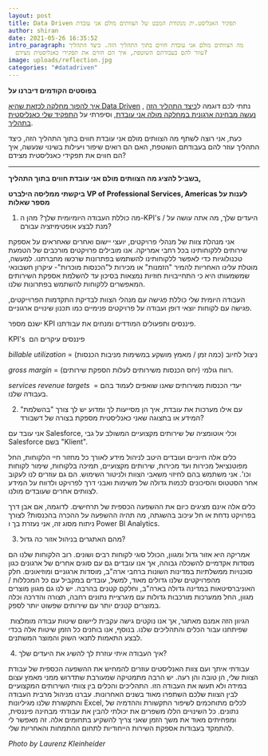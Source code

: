 ```yaml
---
layout: post
title: Data Driven תפקיד האנליסט.ית מנקודת המבט של הצוותים מולם אני עובדת
author: shiran
date: 2021-05-26 16:35:52
intro_paragraph: מה הצוותים מולם אני עובדת חווים בתוך התהליך הזה. כיצד התהליך
  עוזר להם בעבודתם השוטפת, איך הם חווים את תפקידי כאנליסטית מצידם?
image: uploads/reflection.jpg
categories: "#datadriven"
---
```

**בפוסטים הקודמים דיברנו על**

[איך להפוך מחלקה לכזאת שהיא Data Driven](https://shiran.tips/blog/%D7%97%D7%9E%D7%99%D7%A9%D7%94-%D7%A9%D7%9C%D7%91%D7%99%D7%9D-%D7%9C%D7%94%D7%A4%D7%99%D7%9B%D7%AA-%D7%94%D7%90%D7%A8%D7%92%D7%95%D7%9F-%D7%9Cdata-driven/) , נתתי לכם דוגמה ל[כיצד התהליך הזה נעשה מבחינה ארגונית במחלקה מולה אני עובדת](https://shiran.tips/blog/data-driven-%D7%90%D7%99%D7%9A-%D7%94%D7%AA%D7%94%D7%9C%D7%99%D7%9A-%D7%A9%D7%9C-%D7%A4%D7%99%D7%AA%D7%95%D7%97-%D7%AA%D7%A8%D7%91%D7%95%D7%AA-%D7%9E%D7%95%D7%A0%D7%97%D7%AA-%D7%A0%D7%AA%D7%95%D7%A0%D7%99%D7%9D-%D7%A0%D7%A2%D7%A9%D7%94-%D7%91%D7%9E%D7%97%D7%9C%D7%A7%D7%94-%D7%9E%D7%95%D7%9C%D7%94-%D7%90%D7%A0%D7%99-%D7%A2%D7%95%D7%91%D7%93%D7%AA/), וסיפרתי על [התפקיד שלי כאנליסטית בתהליך](https://shiran.tips/blog/data-driven-2/). 

כעת, אני רוצה לשתף מה הצוותים מולם אני עובדת חווים בתוך התהליך הזה, כיצד התהליך עוזר להם בעבודתם השוטפת, האם הם רואים שיפור ויעילות בשינוי שנעשה, איך הם חווים את תפקידי כאנליסטית מצידם?

- - -

**בשביל להציג מה הצוותים מולם אני עובדת חווים בתוך התהליך,** 

**ביקשתי ממליסה הילברט VP of Professional Services, Americas לענות על מספר שאלות**

1. מה כוללת העבודה היומיומית שלך? מהן ה-KPI's / היעדים שלך, מה אתה עושה על מנת לבצע אופטימיזציה עבורם?

אני מנהלת צוות של מנהלי פרויקטים, יועצי יישום ואחרים שאחראים על אספקת שירותים ללקוחותינו בכל רחבי אמריקה. אנו מובילים פרויקטים מורכבים של הטמעת טכנולוגיות כדי לאפשר ללקוחותינו להשתמש בפתרונות שרכשו מחברתנו. למעשה, מוטלת עלינו האחריות להמיר "הזמנות" או מכירות ל"הכנסות מוכרות"- עיקרון חשבונאי שמשמעותו היא כי התחייבויות חוזיות נמצאות בסיכון עד להשלמת אספקת השירותים המאפשרים ללקוחות להשתמש בפתרונות שלנו.

העבודה היומית שלי כוללת פגישה עם מנהלי הצוות לבדיקת התקדמות הפרוייקטים, פגישה עם לקוחות יוצאי דופן ועבודה על פרויקטים פנימיים כמו תכנון שינויים ארגוניים.

ישנם מספר KPI פיננסים ותפעולים המודדים ומנחים את עבודתנו.

KPI's  פיננסים עיקרים הם

*billable utilization* = ניצול לחיוב (כמה זמן / מאמץ מושקע במשימות מניבות הכנסות)

*gross margin* = רווח גולמי (יחס הכנסות משירותים לעלות הספקת שירותים).

*services revenue targets*  = יעדי הכנסות משירותים שאנו שואפים לעמוד בהם בעבודה שלנו.

2. עם אילו מערכות את עובדת, איך הן מסייעות לך ומדוע יש לך צורך "בהשלמת" המידע או בתצוגה שאני כאנליסטית מספקת בצורה של דשבורד?

אני עובד עם Salesforce, וכלי אוטומציה של שירותים מקצועיים המשולב על גבי Salesforce בשם "Klient".  

כלים אלה חיוניים ועובדים היטב לניהול מידע לאורך כל מחזור חיי הלקוחות, החל מפוטנציאל מכירות ועד מכירות, שירותים מקצועיים, תמיכה בלקוחות, שימור לקוחות וכו'. אני משתמש בהם לחיזוי משאבי הצוות ולניטור השימוש. הם גם עוזרים לנו לעקוב אחר הסטטוס והסיכונים לכמות גדולה של משימות ואבני דרך לפרויקט ולדווח על המידע לצוותים אחרים שעובדים מולנו.

כלים אלה אינם מציגים כיום את ההשפעה הכספית של תרחישים. לדוגמה, אם אבן דרך בפרויקט נדחת או חל עיכוב בהשגתה, מה תהיה ההשפעה על ההכרה בהכנסות? לצורך ניתוח מסוג זה, אני נעזרת בך ו Power BI Analytics.

3. מהם האתגרים בניהול אזור כה גדול?

אמריקה היא אזור גדול ומגוון, הכולל סוגי לקוחות רבים ושונים. רוב הלקוחות שלנו הם מוסדות אקדמיים להשכלה גבוהה, אך אנו עובדים גם עם סוגים אחרים של ארגונים כגון סוכנויות ממשלתיות במדינות השונות ברחבי ארה"ב, מוסדות ארגוניים ומוזיאונים. חלק מהפרויקטים שלנו גדולים מאוד, למשל, עובדים במקביל עם כל המכללות / האוניברסיטאות במדינה גדולה בארה"ב, וחלקם קטנים בהרבה. יש לנו גם מגוון מוצרים מגוון, החל ממערכות מורכבות גדולות עם מיגרציית נתונים רחבה, תצורה והדרכה וכלה במוצרים קטנים יותר עם שירותים שפשוט יותר לספק.

 הגיוון הזה אמנם מאתגר, אך אנו נוקטים גישה עקבית ליישום שיטות עבודה מומלצות שפיתחנו עבור הכלים והתהליכים שלנו. בנוסף, אנו בוחנים כל הזמן שיטות אלה בכדי לבצע התאמות לתנאי השוק והמוצר המשתנים.

 4. איך העבודה איתי עוזרת לך להשיג את היעדים שלך?

עבודתי איתך ועם צוות האנליסטים עוזרים להמחיש את ההשפעה הכספית של עבודת הצוות שלי, הן טובה והן רעה. יש הרבה מתמטיקה שמעורבת שתדרוש ממני מאמץ עצום במידה ולא תעשו את העבודה הזו. התהליכים והכלים בין צוותי השירותים המקצועיים לבין הצוות שלכם השתפרו מאוד בשנים האחרונות. עברנו מניהול מרבית העבודה והתקשורת שלנו מגיליונות Excel, לכלים מתוחכמים לשיפור התקשורת וההדמיה של נתונים. כל השינויים הללו משפרים את יכולתי להבין את עבודתי מבחינה פיננסית, ומפחיתים מאוד את משך הזמן שאני צריך להשקיע בתחומים אלה. זה מאפשר לי להתמקד בעבודות אספקת השירות הייחודיות לתחום ההתמחות והאחריות שלי.

*Photo by Laurenz Kleinheider*[](https://unsplash.com/@laurlenz)